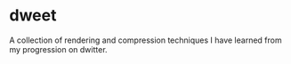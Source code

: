 # dweet
A collection of rendering and compression techniques I have learned from my progression on dwitter.
